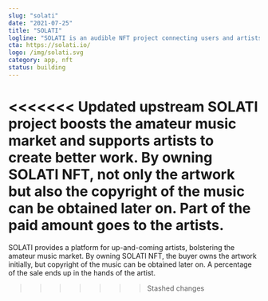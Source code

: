 ```yaml
---
slug: "solati"
date: "2021-07-25"
title: "SOLATI"
logline: "SOLATI is an audible NFT project connecting users and artists through music."
cta: https://solati.io/
logo: /img/solati.svg
category: app, nft
status: building
---
```


<<<<<<< Updated upstream
SOLATI project boosts the amateur music market and supports artists to create better work. By owning SOLATI NFT, not only the artwork but also the copyright of the music can be obtained later on. Part of the paid amount goes to the artists.
=======
SOLATI provides a platform for up-and-coming artists, bolstering the amateur music market. By owning SOLATI NFT, the buyer owns the artwork initially, but copyright of the music can be obtained later on. A percentage of the sale ends up in the hands of the artist.
>>>>>>> Stashed changes
